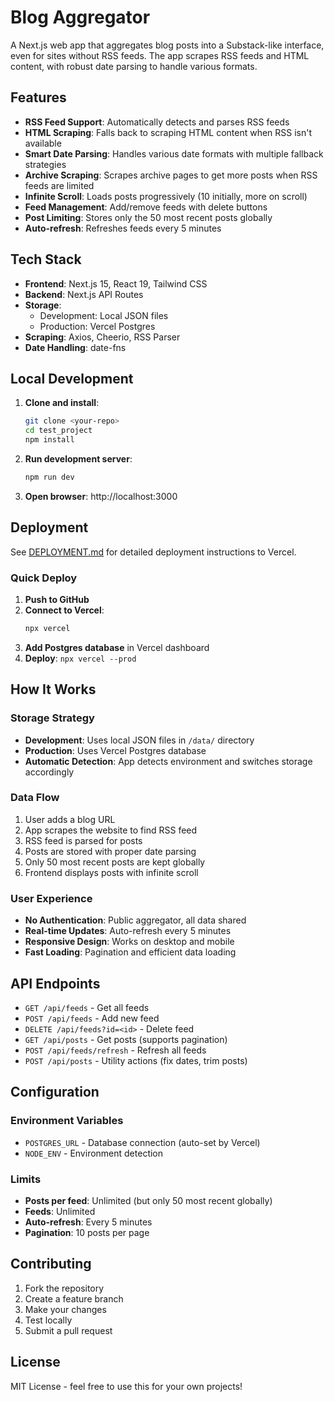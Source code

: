 # Blog Aggregator

A Next.js web app that aggregates blog posts into a Substack-like interface, even for sites without RSS feeds. The app scrapes RSS feeds and HTML content, with robust date parsing to handle various formats.

## Features

- **RSS Feed Support**: Automatically detects and parses RSS feeds
- **HTML Scraping**: Falls back to scraping HTML content when RSS isn't available
- **Smart Date Parsing**: Handles various date formats with multiple fallback strategies
- **Archive Scraping**: Scrapes archive pages to get more posts when RSS feeds are limited
- **Infinite Scroll**: Loads posts progressively (10 initially, more on scroll)
- **Feed Management**: Add/remove feeds with delete buttons
- **Post Limiting**: Stores only the 50 most recent posts globally
- **Auto-refresh**: Refreshes feeds every 5 minutes

## Tech Stack

- **Frontend**: Next.js 15, React 19, Tailwind CSS
- **Backend**: Next.js API Routes
- **Storage**: 
  - Development: Local JSON files
  - Production: Vercel Postgres
- **Scraping**: Axios, Cheerio, RSS Parser
- **Date Handling**: date-fns

## Local Development

1. **Clone and install**:
   ```bash
   git clone <your-repo>
   cd test_project
   npm install
   ```

2. **Run development server**:
   ```bash
   npm run dev
   ```

3. **Open browser**: http://localhost:3000

## Deployment

See [DEPLOYMENT.md](./DEPLOYMENT.md) for detailed deployment instructions to Vercel.

### Quick Deploy

1. **Push to GitHub**
2. **Connect to Vercel**:
   ```bash
   npx vercel
   ```
3. **Add Postgres database** in Vercel dashboard
4. **Deploy**: `npx vercel --prod`

## How It Works

### Storage Strategy
- **Development**: Uses local JSON files in `/data/` directory
- **Production**: Uses Vercel Postgres database
- **Automatic Detection**: App detects environment and switches storage accordingly

### Data Flow
1. User adds a blog URL
2. App scrapes the website to find RSS feed
3. RSS feed is parsed for posts
4. Posts are stored with proper date parsing
5. Only 50 most recent posts are kept globally
6. Frontend displays posts with infinite scroll

### User Experience
- **No Authentication**: Public aggregator, all data shared
- **Real-time Updates**: Auto-refresh every 5 minutes
- **Responsive Design**: Works on desktop and mobile
- **Fast Loading**: Pagination and efficient data loading

## API Endpoints

- `GET /api/feeds` - Get all feeds
- `POST /api/feeds` - Add new feed
- `DELETE /api/feeds?id=<id>` - Delete feed
- `GET /api/posts` - Get posts (supports pagination)
- `POST /api/feeds/refresh` - Refresh all feeds
- `POST /api/posts` - Utility actions (fix dates, trim posts)

## Configuration

### Environment Variables
- `POSTGRES_URL` - Database connection (auto-set by Vercel)
- `NODE_ENV` - Environment detection

### Limits
- **Posts per feed**: Unlimited (but only 50 most recent globally)
- **Feeds**: Unlimited
- **Auto-refresh**: Every 5 minutes
- **Pagination**: 10 posts per page

## Contributing

1. Fork the repository
2. Create a feature branch
3. Make your changes
4. Test locally
5. Submit a pull request

## License

MIT License - feel free to use this for your own projects!
